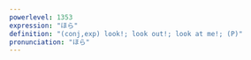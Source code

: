 ```yaml
---
powerlevel: 1353
expression: "ほら"
definition: "(conj,exp) look!; look out!; look at me!; (P)"
pronunciation: "ほら"
---
```

